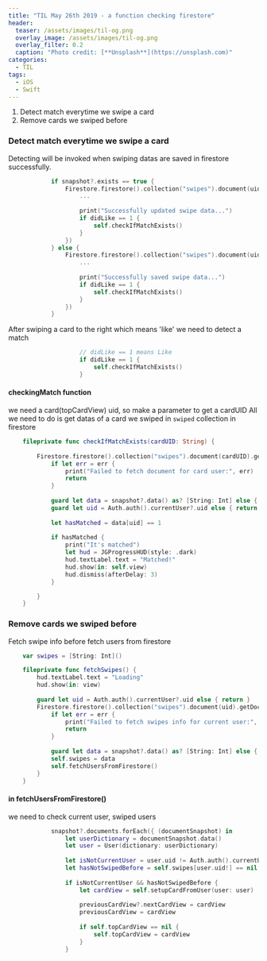 ```yaml
---
title: "TIL May 26th 2019 - a function checking firestore"
header:
  teaser: /assets/images/til-og.png
  overlay_image: /assets/images/til-og.png
  overlay_filter: 0.2
  caption: "Photo credit: [**Unsplash**](https://unsplash.com)"
categories:
  - TIL
tags:
  - iOS
  - Swift
---
```




1. Detect match everytime we swipe a card
2. Remove cards we swiped before



### Detect match everytime we swipe a card

Detecting will be invoked when swiping datas are saved in firestore successfully.

```swift
            if snapshot?.exists == true {
                Firestore.firestore().collection("swipes").document(uid).updateData(documentData, completion: { (err) in
                    ...
                    
                    print("Successfully updated swipe data...")
                    if didLike == 1 {
                        self.checkIfMatchExists()
                    }
                })
            } else {
                Firestore.firestore().collection("swipes").document(uid).setData(documentData, completion: { (err) in
                    ...
                    
                    print("Successfully saved swipe data...")
                    if didLike == 1 {
                        self.checkIfMatchExists()
                    }
                })
            }
```



After swiping a card to the right which means 'like' we need to detect a match

```swift
                    // didLike == 1 means Like
                    if didLike == 1 {
                        self.checkIfMatchExists()
                    }
```



#### checkingMatch function

we need a card(topCardView) uid, so make a parameter to get a cardUID
All we need to do is get datas of a card we swiped in `swiped` collection in firestore

```swift
    fileprivate func checkIfMatchExists(cardUID: String) {
        
        Firestore.firestore().collection("swipes").document(cardUID).getDocument { (snapshot, err) in
            if let err = err {
                print("Failed to fetch document for card user:", err)
                return
            }
            
            guard let data = snapshot?.data() as? [String: Int] else { return }
            guard let uid = Auth.auth().currentUser?.uid else { return }
            
            let hasMatched = data[uid] == 1
            
            if hasMatched {
                print("It's matched")
                let hud = JGProgressHUD(style: .dark)
                hud.textLabel.text = "Matched!"
                hud.show(in: self.view)
                hud.dismiss(afterDelay: 3)
            }

        }
    }
```



### Remove cards we swiped before

Fetch swipe info before fetch users from firestore

```swift
    var swipes = [String: Int]()

    fileprivate func fetchSwipes() {
        hud.textLabel.text = "Loading"
        hud.show(in: view)
        
        guard let uid = Auth.auth().currentUser?.uid else { return }
        Firestore.firestore().collection("swipes").document(uid).getDocument { (snapshot, err) in
            if let err = err {
                print("Failed to fetch swipes info for current user:", err)
                return
            }
            
            guard let data = snapshot?.data() as? [String: Int] else { return }
            self.swipes = data
            self.fetchUsersFromFirestore()
        }
    }
```



#### in fetchUsersFromFirestore()

we need to check current user, swiped users

```swift
            snapshot?.documents.forEach({ (documentSnapshot) in
                let userDictionary = documentSnapshot.data()
                let user = User(dictionary: userDictionary)
                
                let isNotCurrentUser = user.uid != Auth.auth().currentUser?.uid
                let hasNotSwipedBefore = self.swipes[user.uid!] == nil
                
                if isNotCurrentUser && hasNotSwipedBefore {
                    let cardView = self.setupCardFromUser(user: user)
                    
                    previousCardView?.nextCardView = cardView
                    previousCardView = cardView
                    
                    if self.topCardView == nil {
                        self.topCardView = cardView
                    }
                }

```

